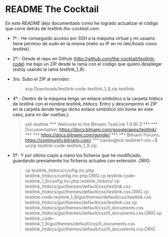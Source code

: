 README The Cocktail
===================

En este _README_ dejo documentado como he logrado actualizar el código que
corre detrás de _testlink.the-cocktail.com_:

 * 1º.- He conseguido acceso por SSH a la máquina virtual y mi usuario tiene
permiso de _sudo_ en la misma (meto su IP en mi /etc/hosts como _testlink_).

 * 2º.- Desde el repo en Github (http://github.com/the-cocktail/testlink-code)
me bajo un ZIP desde la rama con el código que quiero desplegar (estoy usando
la rama *testlink_1_9*).

 * 3ro. Subo el ZIP al servidor:

    > scp Downloads/testlink-code-testlink_1_9.zip testlink:

 * 4º.- Dentro de la máquina tengo un enlace simbólico a la carpeta _htdocs_ 
de _testlink_ con el nombre *testlink_htdocs*. Entro y descomprimo el ZIP en
la carpeta donde tengo dicho enlace simbólicó (mi _home_ en este caso, para
no dar vueltas;):

    > ssh testlink
    *** Welcome to the Bitnami TestLink 1.9.16-3 ***
    *** Documentation:  https://docs.bitnami.com/google/apps/testlink/ ***
    ***                 https://docs.bitnami.com/google/ ***
    *** Bitnami Forums: https://community.bitnami.com/ ***
    nando@tck-testlink1-vm:~$ unzip testlink-code-testlink_1_9.zip

 * 5º- Y por último copio a mano los ficheros que he modificado, guardando
previamente los ficheros actuales con extensión _.ORIG_: 

    > cp testlink_htdocs/config.inc.php testlink_htdocs/config.inc.php.ORIG
    > cp testlink-code-testlink_1_9/config.inc.php testlink_htdocs/
    > cp testlink_htdocs/gui/themes/default/css/testlink.css testlink_htdocs/gui/themes/default/css/testlink.css.ORIG
    > cp testlink-code-testlink_1_9/gui/themes/default/css/testlink.css testlink_htdocs/gui/themes/default/css/testlink.css
    > cp testlink_htdocs/gui/themes/default/css/tl_documents.css testlink_htdocs/gui/themes/default/css/tl_documents.css.ORIG
    > cp testlink_code-testlink_1_9/gui/themes/default/css/tl_documents.css testlink_htdocs/gui/themes/default/css/tl_documents.css.ORIG

